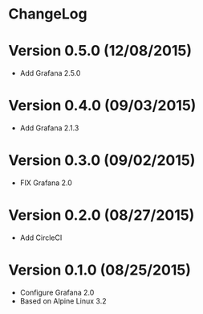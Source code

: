 ChangeLog
==============

# Version 0.5.0 (12/08/2015)

- Add Grafana 2.5.0

# Version 0.4.0 (09/03/2015)

- Add Grafana 2.1.3

# Version 0.3.0 (09/02/2015)

- FIX Grafana 2.0 

# Version 0.2.0 (08/27/2015)

- Add CircleCI

# Version 0.1.0 (08/25/2015)

- Configure Grafana 2.0
- Based on Alpine Linux 3.2

